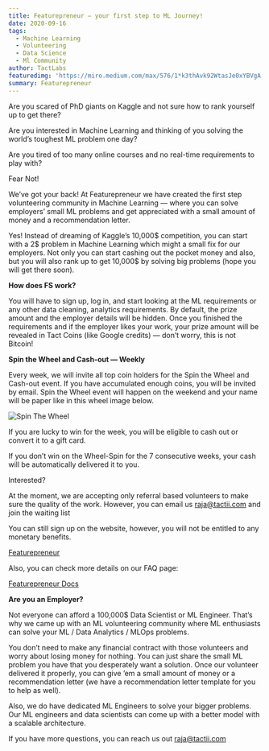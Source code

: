 ```yaml
---
title: Featurepreneur — your first step to ML Journey!
date: 2020-09-16
tags: 
  - Machine Learning
  - Volunteering
  - Data Science
  - Ml Community
author: TactLabs
featuredimg: 'https://miro.medium.com/max/576/1*k3thAvk92WtasJe0xYBVgA.jpeg'
summary: Featurepreneur
---
```


Are you scared of PhD giants on Kaggle and not sure how to rank yourself up to get there?


Are you interested in Machine Learning and thinking of you solving the world’s toughest ML problem one day?


Are you tired of too many online courses and no real-time requirements to play with?


Fear Not!


We’ve got your back! At Featurepreneur we have created the first step volunteering community in Machine Learning — where you can solve employers’ small ML problems and get appreciated with a small amount of money and a recommendation letter.


Yes! Instead of dreaming of Kaggle’s 10,000$ competition, you can start with a 2$ problem in Machine Learning which might a small fix for our employers. Not only you can start cashing out the pocket money and also, but you will also rank up to get 10,000$ by solving big problems (hope you will get there soon).


**How does FS work?**


You will have to sign up, log in, and start looking at the ML requirements or any other data cleaning, analytics requirements. By default, the prize amount and the employer details will be hidden. Once you finished the requirements and if the employer likes your work, your prize amount will be revealed in Tact Coins (like Google credits) — don’t worry, this is not Bitcoin!


**Spin the Wheel and Cash-out — Weekly**


Every week, we will invite all top coin holders for the Spin the Wheel and Cash-out event. If you have accumulated enough coins, you will be invited by email. Spin the Wheel event will happen on the weekend and your name will be paper like in this wheel image below.


![Spin The Wheel](https://miro.medium.com/max/576/1*JqYbt8TywmTYaOd87N1-TA.png)


If you are lucky to win for the week, you will be eligible to cash out or convert it to a gift card.


If you don’t win on the Wheel-Spin for the 7 consecutive weeks, your cash will be automatically delivered it to you.


Interested?


At the moment, we are accepting only referral based volunteers to make sure the quality of the work. However, you can email us raja@tactii.com and join the waiting list


You can still sign up on the website, however, you will not be entitled to any monetary benefits.


[Featurepreneur](https://www.featurepreneur.com)


Also, you can check more details on our FAQ page:


[Featurepreneur Docs](https://tactlabs.gitbook.io/feature-shop/)

**Are you an Employer?**


Not everyone can afford a 100,000$ Data Scientist or ML Engineer. That’s why we came up with an ML volunteering community where ML enthusiasts can solve your ML / Data Analytics / MLOps problems.


You don’t need to make any financial contract with those volunteers and worry about losing money for nothing. You can just share the small ML problem you have that you desperately want a solution. Once our volunteer delivered it properly, you can give ’em a small amount of money or a recommendation letter (we have a recommendation letter template for you to help as well).


Also, we do have dedicated ML Engineers to solve your bigger problems. Our ML engineers and data scientists can come up with a better model with a scalable architecture.


If you have more questions, you can reach us out raja@tactii.com
